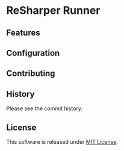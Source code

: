 # ReSharper Runner

## Features

## Configuration

## Contributing

## History

Please see the commit history.

## License

This software is released under [MIT License](http://www.opensource.org/licenses/mit-license.php).